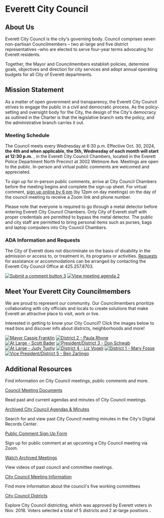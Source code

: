  

# Everett City Council

## About Us

Everett City Council is the city's governing body. Council comprises seven non-partisan Councilmembers – two at-large and five district representatives –who are elected to serve four-year terms advocating for Everett residents. 

Together, the Mayor and Councilmembers establish policies, determine goals, objectives and direction for city services and adopt annual operating budgets for all City of Everett departments.

## Mission Statement

As a matter of open government and transparency, the Everett City Council strives to engage the public in a civil and democratic process. As the policy-setting and oversight body for the City, the design of the City's democracy as outlined in the Charter is that the legislative branch sets the policy, and the administrative branch carries it out. 

### Meeting Schedule

The Council meets every Wednesday at 6:30 p.m. Effective Oct. 30, 2024, __the 4th and when applicable, the 5th, Wednesday of each month will start at 12:30 p.m.__ , in the Everett City Council Chambers, located in the Everett Police Department North Precinct at 3002 Wetmore Ave. Meetings are open to the public. In-person and virtual public comments are welcomed and appreciated.

To sign up for in-person public comments, arrive at City Council Chambers before the meeting begins and complete the sign-up sheet. For virtual comment, [sign up online by 6 pm](https://www.everettwa.gov/FormCenter/Council-public-comment-sign-up-34/City-Council-virtual-public-comment-regi-382) (by 12pm on day meetings) on the day of the council meeting to receive a Zoom link and phone number.

Please note that everyone is required to go through a metal detector before entering Everett City Council Chambers. Only City of Everett staff with proper credentials are permitted to bypass the metal detector. The public and city staff are permitted to bring personal items such as purses, bags and laptop computers into City Council Chambers.

### ADA Information and Requests

The City of Everett does not discriminate on the basis of disability in the admission or access to, or treatment in, its programs or activities. [Requests](https://www.everettwa.gov/3129/Americans-with-Disabilities-Act-ADA-and-) for assistance or accommodations can be arranged by contacting the Everett City Council Office at 425.257.8703. 

  [![Submit a comment button 3](images/d8c643f82f35ad790a6df99ea36ef17975f026bbeed3a95409c4dcc07f7c2b30)](https://www.everettwa.gov/FormCenter/Council-public-comment-sign-up-34/City-Council-virtual-public-comment-regi-382)   [![View meeting agenda 2](images/439a9ee919ad0356ad9c2430250b4c92deb999516ef82a56f9cdf49739f7fd72)](https://www.everettwa.gov/AgendaCenter/City-Council-10)  

## Meet Your Everett City Councilmembers

We are proud to represent our community. Our Councilmembers prioritize collaborating with city officials and locals to create solutions that make Everett an attractive place to visit, work or live.

Interested in getting to know your City Council? Click the images below to read bios and discover info about districts, neighborhoods and more!

  [![Mayor Cassie Franklin](images/9d81859e3bb37cb193e8fda99aa4afd94a586678ab22b3b9176b920aebbd55d9)](https://www.everettwa.gov/1132/About-Mayor-Franklin)   [![District 2 - Paula Rhyne](images/5c4fedeed701a984739f78a3bb2a6d328238c5236f7c9ad4c9830d1212da71e7)](https://www.everettwa.gov/2944/Paula-Rhyne---District-2)   [![At Large - Scott Bader](images/6f41939e242b334e6534fab5854d10fc07eca7ac6098137dc935a9f55e6cb410)](https://www.everettwa.gov/3060/Scott-Bader---At-Large)   [![President/District 3 - Don Schwab](images/eecb7cfefdf1e77b337bd3570cd7079613453684a53683811f17668d840d9a4e)](https://www.everettwa.gov/3057/Don-Schwab---District-3)   [![At Large - Judy Tuohy](images/da294d6db8472722698e8194f8ea15fc9db3b60c13a46fc1fe848800a3f8316a)](https://www.everettwa.gov/3020/Judy-Tuohy---At-Large)   [![District 4 - Liz Vogeli](images/0fcb03ba4182c033fba8af3bfc303db626d93f03483ca973b05efc760146c617)](https://www.everettwa.gov/3058/Liz-Vogeli---District-4)   [![District 1 - Mary Fosse](images/8ea189778cec92a2b2819fc4d836f17028fa4694cc4ae01c13c35dd146bdcd7c)](https://www.everettwa.gov/3053/Mary-Fosse---District-1)   [![Vice President/District 5 - Ben Zarlingo](images/a63673e84efd04ae58a0ddf1b774e50e56e7a12c1e3adeecb99fcd67467d3df5)](https://www.everettwa.gov/3059/Ben-Zarlingo---District-5)  

## Additional Resources

Find information on City Council meetings, public comments and more.

 [Council Meeting Documents](https://www.everettwa.gov/1004/Council-Meeting-Documents) 

Read past and current agendas and minutes of City Council meetings.

 [Archived City Council Agendas & Minutes](https://www.everettwa.gov/2830/Archived-City-Council-agendas-minutes) 

Search for and view past City Council meeting minutes in the City's Digital Records Center.

 [Public Comment Sign Up Form](https://www.everettwa.gov/2762/Council-meeting-public-comment-sign-up-f) 

Sign up for public comment at an upcoming a City Council meeting via Zoom.

 [Watch Archived Meetings](https://www.everettwa.gov/1078) 

View videos of past council and committee meetings.

 [City Council Meeting Information](https://www.everettwa.gov/462/Committee-Meeting-Information) 

Find more information about the council's five working committees

 [City Council Districts](https://www.everettwa.gov/1856/City-Council-Districts) 

Explore City Council districting, which was approved by Everett voters in Nov. 2018. Voters selected a total of 5 districts and 2 at-large positions __.__ 

 